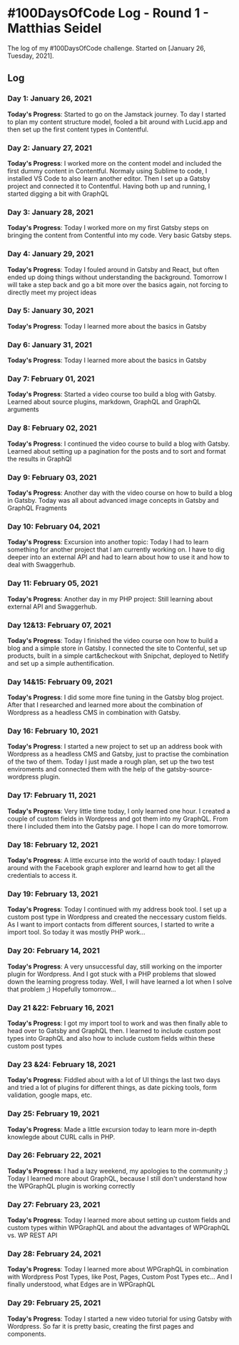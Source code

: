# #100DaysOfCode Log - Round 1 - Matthias Seidel

The log of my #100DaysOfCode challenge. Started on [January 26, Tuesday, 2021].

## Log

### Day 1: January 26, 2021
**Today's Progress**: Started to go on the Jamstack journey. To day I started to plan my content structure model, fooled a bit around with Lucid.app and then set up the first content types in Contentful. 

### Day 2: January 27, 2021
**Today's Progress**: I worked more on the content model and included the first dummy content in Contentful. Normaly using Sublime to code, I installed VS Code to also learn another editor. Then I set up a Gatsby project and connected it to Contentful. Having both up and running, I started digging a bit with GraphQL 

### Day 3: January 28, 2021
**Today's Progress**: Today I worked more on my first Gatsby steps on bringing the content from Contentful into my code. Very basic Gatsby steps.

### Day 4: January 29, 2021
**Today's Progress**: Today I fouled around in Gatsby and React, but often ended up doing things without understanding the background. Tomorrow I will take a step back and go a bit more over the basics again, not forcing to directly meet my project ideas 

### Day 5: January 30, 2021
**Today's Progress**: Today I learned more about the basics in Gatsby

### Day 6: January 31, 2021
**Today's Progress**: Today I learned more about the basics in Gatsby

### Day 7: February 01, 2021
**Today's Progress**: Started a video course too build a blog with Gatsby. Learned about source plugins, markdown, GraphQL and GraphQL arguments

### Day 8: February 02, 2021
**Today's Progress**: I continued the video course to build a blog with Gatsby. Learned about setting up a pagination for the posts and to sort and format the results in GraphQl

### Day 9: February 03, 2021
**Today's Progress**: Another day with the video course on how to build a blog in Gatsby. Today was all about advanced image concepts in Gatsby and GraphQL Fragments

### Day 10: February 04, 2021
**Today's Progress**: Excursion into another topic: Today I had to learn something for another project that I am currently working on. I have to dig deeper into an external API and had to learn about how to use it and how to deal with Swaggerhub.

### Day 11: February 05, 2021
**Today's Progress**: Another day in my PHP project: Still learning about  external API and Swaggerhub.

### Day 12&13: February 07, 2021
**Today's Progress**: Today I finished the video course oon how to build a blog and a simple store in Gatsby. I connected the site to Contenful, set up products, built in a simple cart&checkout with Snipchat, deployed to Netlify and set up a simple authentification.  

### Day 14&15: February 09, 2021
**Today's Progress**: I did some more fine tuning in the Gatsby blog project. After that I researched and learned more about the combination of Wordpress as a headless CMS in combination with Gatsby. 

### Day 16: February 10, 2021
**Today's Progress**: I started a new project to set up an address book with Wordpress as a headless CMS and Gatsby, just to practise the combination of the two of them. Today I just made a rough plan, set up the two test enviroments and connected them with the help of the gatsby-source-wordpress plugin. 

### Day 17: February 11, 2021
**Today's Progress**: Very little time today, I only learned one hour. I created a couple of custom fields in Wordpress and got them into my GraphQL. From there I included them into the Gatsby page. I hope I can do more tomorrow.

### Day 18: February 12, 2021
**Today's Progress**: A little excurse into the world of oauth today: I played around with the Facebook graph explorer and learnd how to get all the credentials to access it. 

### Day 19: February 13, 2021
**Today's Progress**: Today I continued with my address book tool. I set up a custom post type in Wordpress and created the neccessary custom fields. As I want to import contacts from different sources, I started to write a import tool. So today it was mostly PHP work...

### Day 20: February 14, 2021
**Today's Progress**: A very unsuccessful day, still working on the importer plugin for Wordpress. And I got stuck with a PHP problems that slowed down the learning progress today. Well, I will have learned a lot when I solve that problem ;) Hopefully tomorrow...

### Day 21 &22: February 16, 2021
**Today's Progress**: I got my import tool to work and was then finally able to head over to Gatsby and GraphQL then. I learned to include custom post types into GraphQL and also how to include custom fields within these custom post types

### Day 23 &24: February 18, 2021
**Today's Progress**: Fiddled about with a lot of UI things the last two days and tried a lot of plugins for different things, as date picking tools, form validation, google maps, etc.

### Day 25: February 19, 2021
**Today's Progress**: Made a little excursion today to learn more in-depth knowlegde about CURL calls in PHP.

### Day 26: February 22, 2021
**Today's Progress**: I had a lazy weekend, my apologies to the community ;) Today I learned more about GraphQL, because I still don't understand how the WPGraphQL plugin is working correctly 

### Day 27: February 23, 2021
**Today's Progress**: Today I learned more about setting up custom fields and custom types within WPGraphQL and about the advantages of WPGraphQL vs. WP REST API

### Day 28: February 24, 2021
**Today's Progress**: Today I learned more about WPGraphQL in combination with Wordpress Post Types, like Post, Pages, Custom Post Types etc... And I finally understood, what Edges are in WPGraphQL

### Day 29: February 25, 2021
**Today's Progress**: Today I started a new video tutorial for using Gatsby with Wordpress. So far it is pretty basic, creating the first pages and components. 